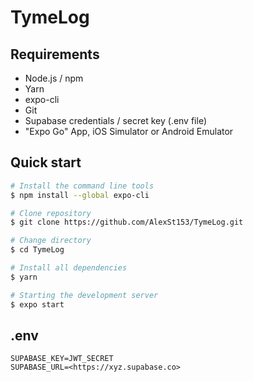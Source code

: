 # TymeLog

## Requirements

- Node.js / npm
- Yarn
- expo-cli
- Git
- Supabase credentials / secret key (.env file)
- "Expo Go" App, iOS Simulator or Android Emulator

## Quick start

```bash
# Install the command line tools
$ npm install --global expo-cli

# Clone repository
$ git clone https://github.com/AlexSt153/TymeLog.git

# Change directory
$ cd TymeLog

# Install all dependencies
$ yarn

# Starting the development server
$ expo start
```

## .env

```env
SUPABASE_KEY=JWT_SECRET
SUPABASE_URL=<https://xyz.supabase.co>
```

